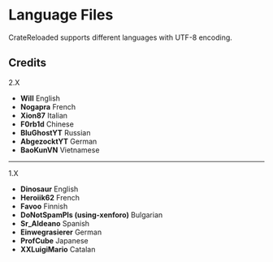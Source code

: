 # Language Files

CrateReloaded supports different languages with UTF-8 encoding.

## Credits

2.X

* **Will** English
* **Nogapra** French
* **Xion87** Italian
* **F0rb1d** Chinese
* **BluGhostYT** Russian
* **AbgezocktYT** German
* **BaoKunVN** Vietnamese

---

1.X

* **Dinosaur** English
* **Heroiik62** French
* **Favoo** Finnish
* **DoNotSpamPls (using-xenforo)** Bulgarian
* **Sr_Aldeano** Spanish
* **Einwegrasierer** German
* **ProfCube** Japanese
* **XXLuigiMario** Catalan

